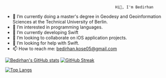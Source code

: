                                                      Hi👋, I'm Bedirhan

- 🔭 I’m currently doing a master's degree in Geodesy and Geoinformation Sciences at the Technical University of Berlin.
- 👀 I’m interested in programming languages.
- 🌱 I’m currently developing Swift
- 👯 I’m looking to collaborate on iOS application projects.
- 🤔 I’m looking for help with Swift.
- 📫 How to reach me: bedirhan.kose05@gmail.com
<!--
**bedirhankose/bedirhankose** is a ✨ _special_ ✨ repository because its `README.md` (this file) appears on your GitHub profile.

Here are some ideas to get you started:


- 😄 Pronouns: ...
- ⚡ Fun fact: ...
-->
[![Bedirhan's GitHub stats](https://github-readme-stats.vercel.app/api?username=bedirhankose&theme=blood-dark)](https://github.com/bedirhankose/github-readme-stats) [![GitHub Streak](https://streak-stats.demolab.com?user=bedirhankose&theme=blood)](https://git.io/streak-stats)

[![Top Langs](https://github-readme-stats.vercel.app/api/top-langs/?username=bedirhankose&theme=radical)](https://github.com/bedirhankose/github-readme-stats)

